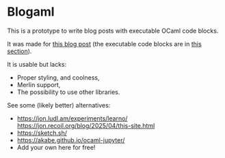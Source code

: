 # Blogaml

This is a prototype to write blog posts with executable OCaml code blocks.

It was made for [this blog post](https://choum.net/panglesd/undo-monad/) (the executable code blocks are in [this section](https://choum.net/panglesd/undo-monad/#the-ocaml-implementation)).

It is usable but lacks:
- Proper styling, and coolness,
- Merlin support,
- The possibility to use other libraries.

See some (likely better) alternatives:

- https://jon.ludl.am/experiments/learno/ https://jon.recoil.org/blog/2025/04/this-site.html
- https://sketch.sh/
- https://akabe.github.io/ocaml-jupyter/
- Add your own here for free!
